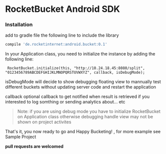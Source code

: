 
# RocketBucket Android SDK

### Installation

add to gradle file the following line to include the library 
```sh
compile 'de.rocketinternet:android.bucket:0.1'
```
In your Application class, you need to initialize the instance by adding the following line:

```
 RocketBucket.initialize(this, "http://10.24.18.45:8080/split", "0123456789ABCDEFGHIJKLMNOPQRSTUVWXYZ", callback, isDebugMode);
``` 
isDebugMode will decide to show debugging floating view to mannually test different buckets without updating server code and restart the application

callback optional callback to get notified when result is retrieved if you interested to log somthing or sending analytics about... etc

> Note: if you are using debug mode you have to initialize RocketBucket on Application class otherwise debugging handle view may not be shown on project activites 

That's it, you now ready to go and Happy Bucketing! , for more example see Sample Project

**pull requests are welcomed**
 
   